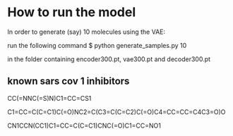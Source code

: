 # How to run the model

In order to generate (say) 10 molecules using the VAE:

run the following command
$ python generate_samples.py 10

in the folder containing encoder300.pt, vae300.pt and decoder300.pt

## known sars cov 1 inhibitors

CC(=NNC(=S)N)C1=CC=CS1

C1=CC=C(C=C1)C(=O)NC2=C(C3=C(C=C2)C(=O)C4=CC=CC=C4C3=O)O

CN1CCN(CC1)C1=CC=C(C=C1)CNC(=O)C1=CC=NO1
